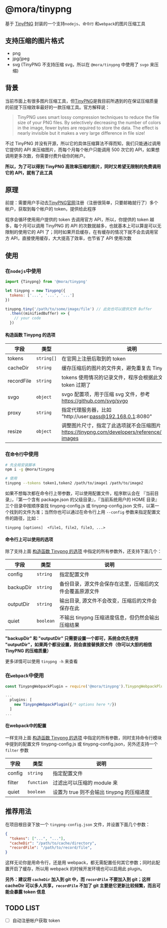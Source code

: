 # @mora/tinypng

基于 [TinyPNG](https://tinypng.com/) 封装的一个支持`nodejs`、`命令行` 和`webpack`的图片压缩工具

## 支持压缩的图片格式

* png
* jpg/jpeg
* svg (TinyPNG 不支持压缩 svg，所以在 `@mora/tinypng` 中使用了 `svgo` 来压缩)

## 背景

  当前市面上有很多图片压缩工具，但[TinyPNG](https://tinypng.com/)是我目前所遇到的在保证压缩质量的前提下压缩效率最好的一款压缩工具。官方解释说：

  > TinyPNG uses smart lossy compression techniques to reduce the file size of your PNG files.
  > By selectively decreasing the number of colors in the image, fewer bytes are required to
  > store the data. The effect is nearly invisible but it makes a very large difference in
  > file size!

  不过 TinyPNG 并没有开源，所以它的具体压缩算法不得而知，我们只能通过调用它提供的 API 来压缩图片，而每个月每个帐户只能调用 500 次它的 API，如果想调用更多次数，你需要付费升级你的帐户。

  **所以，为了可以得到 TinyPNG 高效率压缩的图片，同时又希望无限制的免费调用它的 API，就有了此工具**

## 原理

  前提：需要用户手动去[TinyPNG官网](https://tinypng.com/)注册（注册很简单，只要邮箱就行了）多个帐户，获取到每个帐户的 token，提供给此程序

  程序会循环使用用户提供的 token 去调用官方 API，所以，你提供的 token 越多，每个月可以调用 TinyPNG 的 API 的次数就越多，也就基本上可以算是可以无限制的使用它的 API 了；同时如果开启缓存，在有缓存的情况下就不会去调用官方 API，直接使用缓存，大大提高了效率，也节省了 API 使用次数

## 使用

### 在`nodejs`中使用

```js
import {Tinypng} from '@mora/tinypng'

let tinypng = new Tinypng({
  tokens: ['...', '...', '...']
})

tinypng.tiny('/path/to/some/image/file') // 此处也可以提供文件 Buffer
  .then((minifiedBuffer) => {
    // your code
  })
```

<a id="base-options"></a>

#### 构造函数 Tinypng 的选项

| 字段           | 类型       |  说明  |
| --------      | -----      | ---- |
| tokens        | `string[]` |  在官网上注册后取到的 token  |
| cacheDir      | `string`   |  缓存压缩后的图片的文件夹，避免重复去 TinyPNG 官网压缩 |
| recordFile    | `string`   |  tokens 使用情况的记录文件，程序会根据此文件来得知哪些 token 过期了 |
| svgo          | `object`   |  svgo 配置项，用于压缩 svg 文件，参考 https://github.com/svg/svgo |
| proxy         | `string`   |  指定代理服务器，比如 "http://user:pass@192.168.0.1:8080" |
| resize        | `object`   |  调整图片尺寸，指定了此选项就不会压缩图片，参考 https://tinypng.com/developers/reference/nodejs#resizing-images |


### 在`命令行`中使用

```bash
# 先全局安装脚本
npm i -g @mora/tinypng

# 使用
tinypng --tokens token1,token2 /path/to/image1 /path/to/image2
```

如果不想每次都在命令行上带参数，可以使用配置文件，程序默认会在 『当前目录』，『第一个含有 package.json 的父级目录』，『当前系统用户的 HOME 目录』三个目录中按顺序查找 tinypng-config.js 或 tinypng-config.json 文件，以第一个找到的文件为准；当然你也可以通过在命令行上用 `--config` 参数来指定配置文件的路径，比如：

```base
tinypng [options]  <file1, file2, file3, ...>
```

#### 命令行上可以使用的选项
除了支持上面 [构造函数 Tinypng 的选项](#base-options) 中指定的所有参数外，还支持下面几个：

| 字段           | 类型       |  说明  |
| --------      | -----      | ---- |
| config        | `string`   |  指定配置文件  |
| backupDir     | `string`   |  备份目录，源文件会保存在这里，压缩后的文件会覆盖原源文件  |
| outputDir     | `string`   |  输出目录, 源文件不会改变，压缩后的文件会保存在此 |
| quiet         | `boolean`  |  不输出 tinypng 压缩进度信息，但仍然会输出压缩结果 |

**"backupDir" 和 "outputDir" 只需要设置一个即可，系统会优先使用 "outputDir"，如果两个都没设置，则会直接替换原文件（你可以大胆的相信 TinyPNG 的压缩质量）**


更多详情可以使用 `tinypng -h` 来查看

### 在`webpack`中使用

```js
const TinypngWebpackPlugin = require('@mora/tinypng').TinypngWebpackPlugin

...
  plugins: [
    new TinypngWebpackPlugin({/* options here */})
  ]
...
```

#### 在webpack中的配置
一样支持上面 [构造函数 Tinypng 的选项](#base-options) 中指定的所有参数，同时支持命令行模块中提到的配置文件  tinypng-config.js 或 tinypng-config.json，另外还支持一个 `filter` 参数

| 字段           | 类型       |  说明  |
| --------      | -----      | ----- |
| config        | `string`   |  指定配置文件  |
| filter        | `function` |  过滤出可以压缩的 module 来 |
| quiet         | `boolean`  |  设置为 true 则不会输出 tinypng 的压缩进度 |


## 推荐用法

在项目根目录下放一个 `tinypng-config.json` 文件，并设置下面几个参数：

```json
{
  "tokens": ["...", "..."],
  "cacheDir": "/path/to/cache/directory",
  "recordFile": "/path/to/record/file",
}
```

这样无论你是用命令行，还是用 webpack，都无需配置任何其它参数；同时此配置开启了缓存，所以用 webpack 的时候开发环境也可以启用此 plugin。

**另外：建议将 `cacheDir` 加入到 git 中，而 `recordFile` 不要加入到 git；这样 cacheDir 可以多人共享，`recordFile` 不加了 git 主要是它更新比较频繁，而且可能会暴露 token 信息**


## TODO LIST

* [ ] 自动注册帐户获取 token
